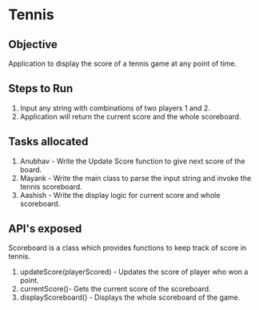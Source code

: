 # Tennis

Objective
---------

Application to display the score of a tennis game at any point of time.

Steps to Run
------------

1. Input any string with combinations of two players 1 and 2.
2. Application will return the current score and the whole scoreboard.

Tasks allocated
---------------

1. Anubhav - Write the Update Score function to give next score of the board.
2. Mayank - Write the main class to parse the input string and invoke the tennis scoreboard.
3. Aashish - Write the display logic for current score and whole scoreboard.

API's exposed
------------

Scoreboard is a class which provides functions to keep track of score in tennis.

1. updateScore(playerScored) - Updates the score of player who won a point.
2. currentScore()- Gets the current score of the scoreboard.
3. displayScoreboard() - Displays the whole scoreboard of the game.





